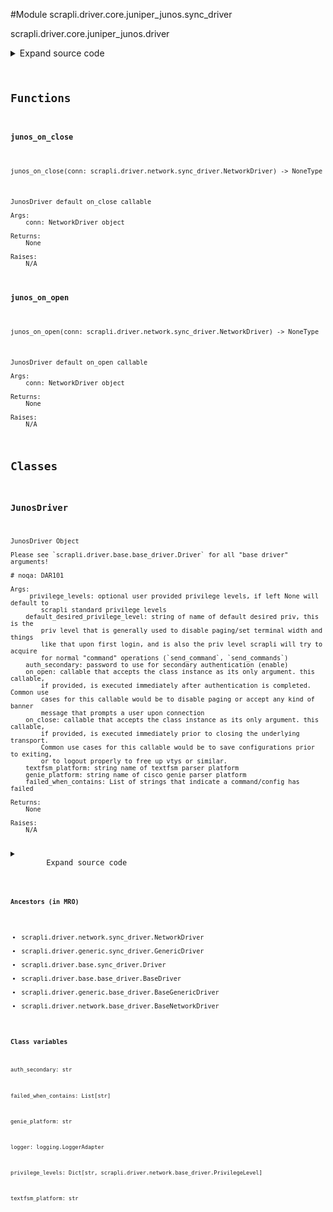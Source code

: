 <link rel="preload stylesheet" as="style" href="https://cdnjs.cloudflare.com/ajax/libs/10up-sanitize.css/11.0.1/sanitize.min.css" integrity="sha256-PK9q560IAAa6WVRRh76LtCaI8pjTJ2z11v0miyNNjrs=" crossorigin>
<link rel="preload stylesheet" as="style" href="https://cdnjs.cloudflare.com/ajax/libs/10up-sanitize.css/11.0.1/typography.min.css" integrity="sha256-7l/o7C8jubJiy74VsKTidCy1yBkRtiUGbVkYBylBqUg=" crossorigin>
<link rel="stylesheet preload" as="style" href="https://cdnjs.cloudflare.com/ajax/libs/highlight.js/10.1.1/styles/github.min.css" crossorigin>
<script defer src="https://cdnjs.cloudflare.com/ajax/libs/highlight.js/10.1.1/highlight.min.js" integrity="sha256-Uv3H6lx7dJmRfRvH8TH6kJD1TSK1aFcwgx+mdg3epi8=" crossorigin></script>
<script>window.addEventListener('DOMContentLoaded', () => hljs.initHighlighting())</script>















#Module scrapli.driver.core.juniper_junos.sync_driver

scrapli.driver.core.juniper_junos.driver

<details class="source">
    <summary>
        <span>Expand source code</span>
    </summary>
    <pre>
        <code class="python">
"""scrapli.driver.core.juniper_junos.driver"""
from copy import deepcopy
from io import BytesIO
from typing import Any, Callable, Dict, List, Optional, Union

from scrapli.driver import NetworkDriver
from scrapli.driver.core.juniper_junos.base_driver import FAILED_WHEN_CONTAINS, PRIVS
from scrapli.driver.network.base_driver import PrivilegeLevel


def junos_on_open(conn: NetworkDriver) -> None:
    """
    JunosDriver default on_open callable

    Args:
        conn: NetworkDriver object

    Returns:
        None

    Raises:
        N/A

    """
    conn.acquire_priv(desired_priv=conn.default_desired_privilege_level)
    conn.send_command(command="set cli screen-length 0")
    conn.send_command(command="set cli screen-width 511")
    conn.send_command(command="set cli complete-on-space off")


def junos_on_close(conn: NetworkDriver) -> None:
    """
    JunosDriver default on_close callable

    Args:
        conn: NetworkDriver object

    Returns:
        None

    Raises:
        N/A

    """
    conn.acquire_priv(desired_priv=conn.default_desired_privilege_level)
    conn.channel.write(channel_input="exit")
    conn.channel.send_return()


class JunosDriver(NetworkDriver):
    def __init__(
        self,
        host: str,
        privilege_levels: Optional[Dict[str, PrivilegeLevel]] = None,
        default_desired_privilege_level: str = "exec",
        port: int = 22,
        auth_username: str = "",
        auth_password: str = "",
        auth_private_key: str = "",
        auth_private_key_passphrase: str = "",
        auth_strict_key: bool = True,
        auth_bypass: bool = False,
        timeout_socket: float = 15.0,
        timeout_transport: float = 30.0,
        timeout_ops: float = 30.0,
        comms_return_char: str = "\n",
        comms_ansi: bool = False,
        ssh_config_file: Union[str, bool] = False,
        ssh_known_hosts_file: Union[str, bool] = False,
        on_init: Optional[Callable[..., Any]] = None,
        on_open: Optional[Callable[..., Any]] = None,
        on_close: Optional[Callable[..., Any]] = None,
        transport: str = "system",
        transport_options: Optional[Dict[str, Any]] = None,
        channel_log: Union[str, bool, BytesIO] = False,
        channel_lock: bool = False,
        logging_uid: str = "",
        auth_secondary: str = "",
        failed_when_contains: Optional[List[str]] = None,
        textfsm_platform: str = "juniper_junos",
        genie_platform: str = "",
    ):
        """
        JunosDriver Object

        Please see `scrapli.driver.base.base_driver.Driver` for all "base driver" arguments!

        # noqa: DAR101

        Args:
             privilege_levels: optional user provided privilege levels, if left None will default to
                scrapli standard privilege levels
            default_desired_privilege_level: string of name of default desired priv, this is the
                priv level that is generally used to disable paging/set terminal width and things
                like that upon first login, and is also the priv level scrapli will try to acquire
                for normal "command" operations (`send_command`, `send_commands`)
            auth_secondary: password to use for secondary authentication (enable)
            on_open: callable that accepts the class instance as its only argument. this callable,
                if provided, is executed immediately after authentication is completed. Common use
                cases for this callable would be to disable paging or accept any kind of banner
                message that prompts a user upon connection
            on_close: callable that accepts the class instance as its only argument. this callable,
                if provided, is executed immediately prior to closing the underlying transport.
                Common use cases for this callable would be to save configurations prior to exiting,
                or to logout properly to free up vtys or similar.
            textfsm_platform: string name of textfsm parser platform
            genie_platform: string name of cisco genie parser platform
            failed_when_contains: List of strings that indicate a command/config has failed

        Returns:
            None

        Raises:
            N/A

        """
        if privilege_levels is None:
            privilege_levels = deepcopy(PRIVS)

        if on_open is None:
            on_open = junos_on_open
        if on_close is None:
            on_close = junos_on_close

        if failed_when_contains is None:
            failed_when_contains = FAILED_WHEN_CONTAINS.copy()

        super().__init__(
            host=host,
            port=port,
            auth_username=auth_username,
            auth_password=auth_password,
            auth_private_key=auth_private_key,
            auth_private_key_passphrase=auth_private_key_passphrase,
            auth_strict_key=auth_strict_key,
            auth_bypass=auth_bypass,
            timeout_socket=timeout_socket,
            timeout_transport=timeout_transport,
            timeout_ops=timeout_ops,
            comms_return_char=comms_return_char,
            comms_ansi=comms_ansi,
            ssh_config_file=ssh_config_file,
            ssh_known_hosts_file=ssh_known_hosts_file,
            on_init=on_init,
            on_open=on_open,
            on_close=on_close,
            transport=transport,
            transport_options=transport_options,
            channel_log=channel_log,
            channel_lock=channel_lock,
            logging_uid=logging_uid,
            privilege_levels=privilege_levels,
            default_desired_privilege_level=default_desired_privilege_level,
            auth_secondary=auth_secondary,
            failed_when_contains=failed_when_contains,
            textfsm_platform=textfsm_platform,
            genie_platform=genie_platform,
        )

        if "telnet" in self.transport_name:
            self.transport.username_prompt = "login:"

    def _abort_config(self) -> None:
        """
        Abort Junos configuration session

        Args:
            N/A

        Returns:
            None

        Raises:
            N/A

        """
        self.send_configs(["rollback 0", "exit"])
        self._current_priv_level = self.privilege_levels["exec"]
        </code>
    </pre>
</details>



## Functions

    

#### junos_on_close
`junos_on_close(conn: scrapli.driver.network.sync_driver.NetworkDriver) ‑> NoneType`

```text
JunosDriver default on_close callable

Args:
    conn: NetworkDriver object

Returns:
    None

Raises:
    N/A
```




    

#### junos_on_open
`junos_on_open(conn: scrapli.driver.network.sync_driver.NetworkDriver) ‑> NoneType`

```text
JunosDriver default on_open callable

Args:
    conn: NetworkDriver object

Returns:
    None

Raises:
    N/A
```




## Classes

### JunosDriver


```text
JunosDriver Object

Please see `scrapli.driver.base.base_driver.Driver` for all "base driver" arguments!

# noqa: DAR101

Args:
     privilege_levels: optional user provided privilege levels, if left None will default to
        scrapli standard privilege levels
    default_desired_privilege_level: string of name of default desired priv, this is the
        priv level that is generally used to disable paging/set terminal width and things
        like that upon first login, and is also the priv level scrapli will try to acquire
        for normal "command" operations (`send_command`, `send_commands`)
    auth_secondary: password to use for secondary authentication (enable)
    on_open: callable that accepts the class instance as its only argument. this callable,
        if provided, is executed immediately after authentication is completed. Common use
        cases for this callable would be to disable paging or accept any kind of banner
        message that prompts a user upon connection
    on_close: callable that accepts the class instance as its only argument. this callable,
        if provided, is executed immediately prior to closing the underlying transport.
        Common use cases for this callable would be to save configurations prior to exiting,
        or to logout properly to free up vtys or similar.
    textfsm_platform: string name of textfsm parser platform
    genie_platform: string name of cisco genie parser platform
    failed_when_contains: List of strings that indicate a command/config has failed

Returns:
    None

Raises:
    N/A
```

<details class="source">
    <summary>
        <span>Expand source code</span>
    </summary>
    <pre>
        <code class="python">
class JunosDriver(NetworkDriver):
    def __init__(
        self,
        host: str,
        privilege_levels: Optional[Dict[str, PrivilegeLevel]] = None,
        default_desired_privilege_level: str = "exec",
        port: int = 22,
        auth_username: str = "",
        auth_password: str = "",
        auth_private_key: str = "",
        auth_private_key_passphrase: str = "",
        auth_strict_key: bool = True,
        auth_bypass: bool = False,
        timeout_socket: float = 15.0,
        timeout_transport: float = 30.0,
        timeout_ops: float = 30.0,
        comms_return_char: str = "\n",
        comms_ansi: bool = False,
        ssh_config_file: Union[str, bool] = False,
        ssh_known_hosts_file: Union[str, bool] = False,
        on_init: Optional[Callable[..., Any]] = None,
        on_open: Optional[Callable[..., Any]] = None,
        on_close: Optional[Callable[..., Any]] = None,
        transport: str = "system",
        transport_options: Optional[Dict[str, Any]] = None,
        channel_log: Union[str, bool, BytesIO] = False,
        channel_lock: bool = False,
        logging_uid: str = "",
        auth_secondary: str = "",
        failed_when_contains: Optional[List[str]] = None,
        textfsm_platform: str = "juniper_junos",
        genie_platform: str = "",
    ):
        """
        JunosDriver Object

        Please see `scrapli.driver.base.base_driver.Driver` for all "base driver" arguments!

        # noqa: DAR101

        Args:
             privilege_levels: optional user provided privilege levels, if left None will default to
                scrapli standard privilege levels
            default_desired_privilege_level: string of name of default desired priv, this is the
                priv level that is generally used to disable paging/set terminal width and things
                like that upon first login, and is also the priv level scrapli will try to acquire
                for normal "command" operations (`send_command`, `send_commands`)
            auth_secondary: password to use for secondary authentication (enable)
            on_open: callable that accepts the class instance as its only argument. this callable,
                if provided, is executed immediately after authentication is completed. Common use
                cases for this callable would be to disable paging or accept any kind of banner
                message that prompts a user upon connection
            on_close: callable that accepts the class instance as its only argument. this callable,
                if provided, is executed immediately prior to closing the underlying transport.
                Common use cases for this callable would be to save configurations prior to exiting,
                or to logout properly to free up vtys or similar.
            textfsm_platform: string name of textfsm parser platform
            genie_platform: string name of cisco genie parser platform
            failed_when_contains: List of strings that indicate a command/config has failed

        Returns:
            None

        Raises:
            N/A

        """
        if privilege_levels is None:
            privilege_levels = deepcopy(PRIVS)

        if on_open is None:
            on_open = junos_on_open
        if on_close is None:
            on_close = junos_on_close

        if failed_when_contains is None:
            failed_when_contains = FAILED_WHEN_CONTAINS.copy()

        super().__init__(
            host=host,
            port=port,
            auth_username=auth_username,
            auth_password=auth_password,
            auth_private_key=auth_private_key,
            auth_private_key_passphrase=auth_private_key_passphrase,
            auth_strict_key=auth_strict_key,
            auth_bypass=auth_bypass,
            timeout_socket=timeout_socket,
            timeout_transport=timeout_transport,
            timeout_ops=timeout_ops,
            comms_return_char=comms_return_char,
            comms_ansi=comms_ansi,
            ssh_config_file=ssh_config_file,
            ssh_known_hosts_file=ssh_known_hosts_file,
            on_init=on_init,
            on_open=on_open,
            on_close=on_close,
            transport=transport,
            transport_options=transport_options,
            channel_log=channel_log,
            channel_lock=channel_lock,
            logging_uid=logging_uid,
            privilege_levels=privilege_levels,
            default_desired_privilege_level=default_desired_privilege_level,
            auth_secondary=auth_secondary,
            failed_when_contains=failed_when_contains,
            textfsm_platform=textfsm_platform,
            genie_platform=genie_platform,
        )

        if "telnet" in self.transport_name:
            self.transport.username_prompt = "login:"

    def _abort_config(self) -> None:
        """
        Abort Junos configuration session

        Args:
            N/A

        Returns:
            None

        Raises:
            N/A

        """
        self.send_configs(["rollback 0", "exit"])
        self._current_priv_level = self.privilege_levels["exec"]
        </code>
    </pre>
</details>


#### Ancestors (in MRO)
- scrapli.driver.network.sync_driver.NetworkDriver
- scrapli.driver.generic.sync_driver.GenericDriver
- scrapli.driver.base.sync_driver.Driver
- scrapli.driver.base.base_driver.BaseDriver
- scrapli.driver.generic.base_driver.BaseGenericDriver
- scrapli.driver.network.base_driver.BaseNetworkDriver
#### Class variables

    
`auth_secondary: str`




    
`failed_when_contains: List[str]`




    
`genie_platform: str`




    
`logger: logging.LoggerAdapter`




    
`privilege_levels: Dict[str, scrapli.driver.network.base_driver.PrivilegeLevel]`




    
`textfsm_platform: str`
